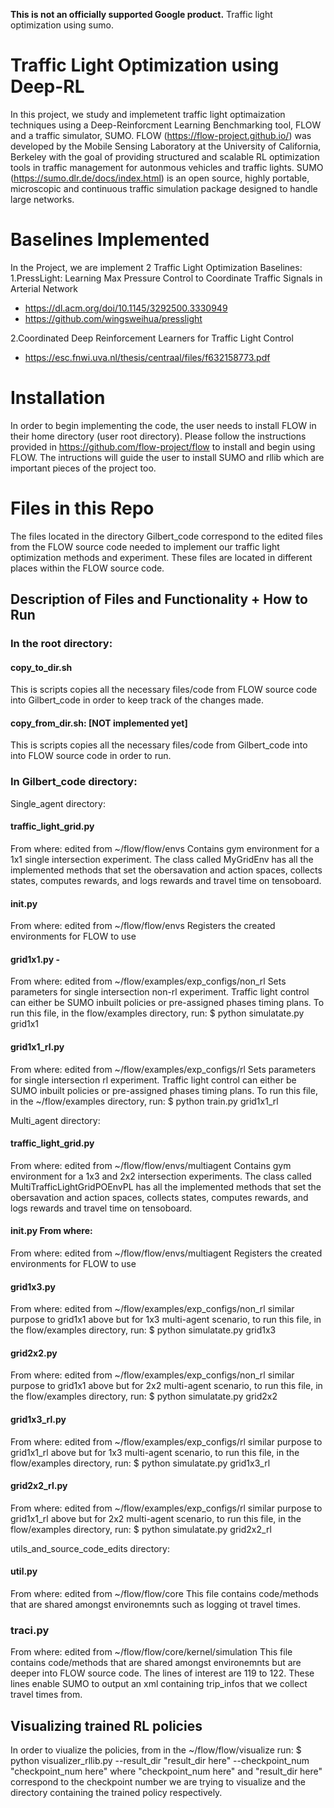 **This is not an officially supported Google product.** 
Traffic light optimization using sumo.

# Traffic Light Optimization using Deep-RL
In this project, we study and implemetent traffic light optimaization techniques using a Deep-Reinforcment Learning Benchmarking tool, FLOW and a traffic simulator, SUMO.
FLOW (https://flow-project.github.io/)  was developed by the Mobile Sensing Laboratory at the University of California, Berkeley with the goal of providing structured and scalable RL optimization tools in traffic management for autonmous vehicles and traffic lights. 
SUMO (https://sumo.dlr.de/docs/index.html) is an open source, highly portable, microscopic and continuous traffic simulation package designed to handle large networks. 

# Baselines Implemented
In the Project, we are implement 2 Traffic Light Optimization Baselines:
1.PressLight: Learning Max Pressure Control to Coordinate Traffic Signals in Arterial Network
- https://dl.acm.org/doi/10.1145/3292500.3330949
- https://github.com/wingsweihua/presslight

2.Coordinated Deep Reinforcement Learners for Traffic Light Control 
- https://esc.fnwi.uva.nl/thesis/centraal/files/f632158773.pdf

# Installation
In order to begin implementing the code, the user needs to install FLOW in their home directory (user root directory). Please follow the instructions provided in https://github.com/flow-project/flow to install and begin using FLOW.
The intructions will guide the user to install SUMO and rllib which are important pieces of the project too.

# Files in this Repo
The files located in the directory Gilbert_code correspond to the edited files from the FLOW source code needed to implement our traffic light optimization methods and experiment. These files are located in different places within the FLOW source code.
##  Description of Files and Functionality + How to Run
### In the root directory:
#### copy_to_dir.sh
This is scripts copies all the necessary files/code from FLOW source code into Gilbert_code in order to keep track of the changes made.
#### copy_from_dir.sh: [NOT implemented yet]
This is scripts copies all the necessary files/code from Gilbert_code into into FLOW source code in order to run.

### In Gilbert_code directory:
Single_agent directory:
#### traffic_light_grid.py
From where: edited from ~/flow/flow/envs
Contains gym environment for a 1x1 single intersection experiment. The class called MyGridEnv has all the implemented methods that set the obersavation and action spaces, collects states, computes rewards, and logs rewards and travel time on tensoboard.
#### __init__.py 
From where: edited from ~/flow/flow/envs
Registers the created environments for FLOW to use
#### grid1x1.py -
From where: edited from ~/flow/examples/exp_configs/non_rl
Sets parameters for single intersection non-rl experiment. Traffic light control can either be SUMO inbuilt policies or pre-assigned phases timing plans. To run this file, in the flow/examples directory, run:
$ python simulatate.py grid1x1

#### grid1x1_rl.py 
From where: edited from ~/flow/examples/exp_configs/rl
Sets parameters for single intersection rl experiment. Traffic light control can either be SUMO inbuilt policies or pre-assigned phases timing plans. To run this file, in the ~/flow/examples directory, run:
$ python train.py grid1x1_rl

Multi_agent directory:
#### traffic_light_grid.py 
From where: edited from ~/flow/flow/envs/multiagent
Contains gym environment for a 1x3 and 2x2 intersection experiments. The class called MultiTrafficLightGridPOEnvPL has all the implemented methods that set the obersavation and action spaces, collects states, computes rewards, and logs rewards and travel time on tensoboard.
#### __init__.py From where: 
From where: edited from ~/flow/flow/envs/multiagent
Registers the created environments for FLOW to use
#### grid1x3.py 
From where: edited from ~/flow/examples/exp_configs/non_rl
similar purpose to grid1x1 above but for 1x3 multi-agent scenario, to run this file, in the flow/examples directory, run:
$ python simulatate.py grid1x3
#### grid2x2.py 
From where: edited from ~/flow/examples/exp_configs/non_rl
similar purpose to grid1x1 above but for 2x2 multi-agent scenario, to run this file, in the flow/examples directory, run:
$ python simulatate.py grid2x2
#### grid1x3_rl.py 
From where:  edited from ~/flow/examples/exp_configs/rl
similar purpose to grid1x1_rl above but for 1x3 multi-agent scenario, to run this file, in the flow/examples directory, run:
$ python simulatate.py grid1x3_rl
#### grid2x2_rl.py 
From where: edited from ~/flow/examples/exp_configs/rl
similar purpose to grid1x1_rl above but for 2x2 multi-agent scenario, to run this file, in the flow/examples directory, run:
$ python simulatate.py grid2x2_rl

utils_and_source_code_edits directory:
#### util.py 
From where: edited from ~/flow/flow/core
This file contains code/methods that are shared amongst environemnts such as logging ot travel times.
### traci.py 
From where: edited from ~/flow/flow/core/kernel/simulation
This file contains code/methods that are shared amongst environemnts but are deeper into FLOW source code. The lines of interest are 119 to 122. These lines enable SUMO to output an xml containing trip_infos that we collect travel times from.

## Visualizing trained RL policies
In order to viualize the policies, from in the ~/flow/flow/visualize run:
$ python visualizer_rllib.py --result_dir "result_dir here" --checkpoint_num "checkpoint_num here"
where "checkpoint_num here" and "result_dir here" correspond to the checkpoint number we are trying to visualize and the directory containing the trained policy respectively.


